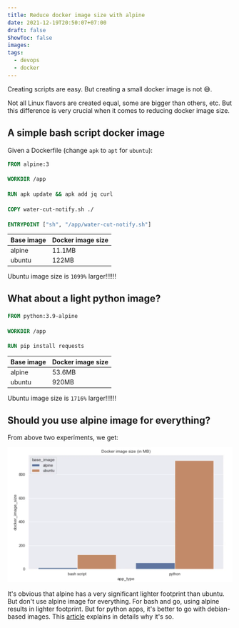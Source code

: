 ```yaml
---
title: Reduce docker image size with alpine
date: 2021-12-19T20:50:07+07:00
draft: false
ShowToc: false
images:
tags:
  - devops
  - docker
---
```


Creating scripts are easy. But creating a small docker image is not 😅.

Not all Linux flavors are created equal, some are bigger than others, etc. But this difference is very crucial when it comes to reducing docker image size.

## A simple bash script docker image

Given a Dockerfile (change `apk` to `apt` for `ubuntu`):

```dockerfile
FROM alpine:3

WORKDIR /app

RUN apk update && apk add jq curl

COPY water-cut-notify.sh ./

ENTRYPOINT ["sh", "/app/water-cut-notify.sh"]
```

| Base image | Docker image size |
| ---------- | ----------------- |
| alpine     | 11.1MB            |
| ubuntu     | 122MB             |

Ubuntu image size is `1099%` larger!!!!!!

## What about a light python image?

```dockerfile
FROM python:3.9-alpine

WORKDIR /app

RUN pip install requests
```

| Base image | Docker image size |
| ---------- | ----------------- |
| alpine     | 53.6MB            |
| ubuntu     | 920MB             |

Ubuntu image size is `1716%` larger!!!!!!

## Should you use alpine image for everything?

From above two experiments, we get:

![](images/2021-12-19-21-21-35.webp)

It's obvious that alpine has a very significant lighter footprint than ubuntu. But don't use alpine image for everything. For bash and go, using alpine results in lighter footprint. But for python apps, it's better to go with debian-based images. This [article](https://pythonspeed.com/articles/alpine-docker-python/) explains in details why it's so.
